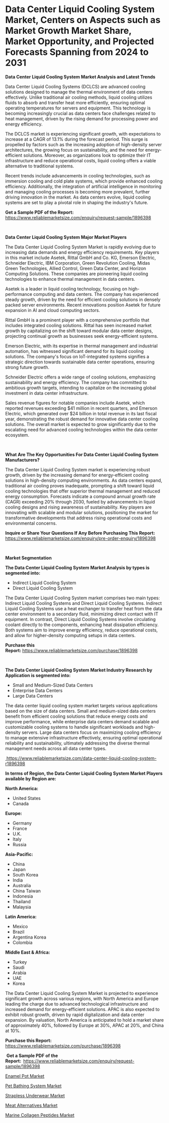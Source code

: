 <p><h1>Data Center Liquid Cooling System Market, Centers on Aspects such as Market Growth Market Share, Market Opportunity, and Projected Forecasts Spanning from 2024 to 2031</h1></p><p><strong>Data Center Liquid Cooling System Market Analysis and Latest Trends</strong></p>
<p><p>Data Center Liquid Cooling Systems (DCLCS) are advanced cooling solutions designed to manage the thermal environment of data centers effectively. Unlike traditional air cooling methods, liquid cooling utilizes fluids to absorb and transfer heat more efficiently, ensuring optimal operating temperatures for servers and equipment. This technology is becoming increasingly crucial as data centers face challenges related to heat management, driven by the rising demand for processing power and energy efficiency.</p><p>The DCLCS market is experiencing significant growth, with expectations to increase at a CAGR of 13.1% during the forecast period. This surge is propelled by factors such as the increasing adoption of high-density server architectures, the growing focus on sustainability, and the need for energy-efficient solutions. Moreover, as organizations look to optimize their IT infrastructure and reduce operational costs, liquid cooling offers a viable alternative to traditional systems.</p><p>Recent trends include advancements in cooling technologies, such as immersion cooling and cold plate systems, which provide enhanced cooling efficiency. Additionally, the integration of artificial intelligence in monitoring and managing cooling processes is becoming more prevalent, further driving innovation in the market. As data centers evolve, liquid cooling systems are set to play a pivotal role in shaping the industry's future.</p></p>
<p><strong>Get a Sample PDF of the Report:&nbsp;</strong> <a href="https://www.reliablemarketsize.com/enquiry/request-sample/1896398?utm_campaign=1590&utm_medium=2&utm_source=Github&utm_content=ia&utm_term=30102024&utm_id=data-center-liquid-cooling-system">https://www.reliablemarketsize.com/enquiry/request-sample/1896398</a></p>
<p>&nbsp;</p>
<p><strong>Data Center Liquid Cooling System Major Market Players</strong></p>
<p><p>The Data Center Liquid Cooling System Market is rapidly evolving due to increasing data demands and energy efficiency requirements. Key players in this market include Asetek, Rittal GmbH and Co. KG, Emerson Electric, Schneider Electric, IBM Corporation, Green Revolution Cooling, Midas Green Technologies, Allied Control, Green Data Center, and Horizon Computing Solutions. These companies are pioneering liquid cooling technologies to enhance thermal management in data centers.</p><p>Asetek is a leader in liquid cooling technology, focusing on high-performance computing and data centers. The company has experienced steady growth, driven by the need for efficient cooling solutions in densely packed server environments. Recent innovations position Asetek for future expansion in AI and cloud computing sectors.</p><p>Rittal GmbH is a prominent player with a comprehensive portfolio that includes integrated cooling solutions. Rittal has seen increased market growth by capitalizing on the shift toward modular data center designs, projecting continual growth as businesses seek energy-efficient systems.</p><p>Emerson Electric, with its expertise in thermal management and industrial automation, has witnessed significant demand for its liquid cooling solutions. The company's focus on IoT-integrated systems signifies a strategic direction towards sustainable data center operations, ensuring strong future growth.</p><p>Schneider Electric offers a wide range of cooling solutions, emphasizing sustainability and energy efficiency. The company has committed to ambitious growth targets, intending to capitalize on the increasing global investment in data center infrastructure.</p><p>Sales revenue figures for notable companies include Asetek, which reported revenues exceeding $41 million in recent quarters, and Emerson Electric, which generated over $24 billion in total revenue in its last fiscal year, demonstrating the robust demand for innovative data center cooling solutions. The overall market is expected to grow significantly due to the escalating need for advanced cooling technologies within the data center ecosystem.</p></p>
<p>&nbsp;</p>
<p><strong>What Are The Key Opportunities For Data Center Liquid Cooling System Manufacturers?</strong></p>
<p><p>The Data Center Liquid Cooling System market is experiencing robust growth, driven by the increasing demand for energy-efficient cooling solutions in high-density computing environments. As data centers expand, traditional air cooling proves inadequate, prompting a shift toward liquid cooling technologies that offer superior thermal management and reduced energy consumption. Forecasts indicate a compound annual growth rate (CAGR) exceeding 20% through 2030, fueled by advancements in liquid cooling designs and rising awareness of sustainability. Key players are innovating with scalable and modular solutions, positioning the market for transformative developments that address rising operational costs and environmental concerns.</p></p>
<p><strong>Inquire or Share Your Questions If Any Before Purchasing This Report:</strong> <a href="https://www.reliablemarketsize.com/enquiry/pre-order-enquiry/1896398?utm_campaign=1590&utm_medium=2&utm_source=Github&utm_content=ia&utm_term=30102024&utm_id=data-center-liquid-cooling-system">https://www.reliablemarketsize.com/enquiry/pre-order-enquiry/1896398</a></p>
<p>&nbsp;</p>
<p><strong>Market Segmentation</strong></p>
<p><strong>The Data Center Liquid Cooling System Market Analysis by types is segmented into:</strong></p>
<p><ul><li>Indirect Liquid Cooling System</li><li>Direct Liquid Cooling System</li></ul></p>
<p><p>The Data Center Liquid Cooling System market comprises two main types: Indirect Liquid Cooling Systems and Direct Liquid Cooling Systems. Indirect Liquid Cooling Systems use a heat exchanger to transfer heat from the data center environment to a secondary fluid, minimizing direct contact with IT equipment. In contrast, Direct Liquid Cooling Systems involve circulating coolant directly to the components, enhancing heat dissipation efficiency. Both systems aim to improve energy efficiency, reduce operational costs, and allow for higher-density computing setups in data centers.</p></p>
<p><strong>Purchase this Report:&nbsp;</strong><a href="https://www.reliablemarketsize.com/purchase/1896398?utm_campaign=1590&utm_medium=2&utm_source=Github&utm_content=ia&utm_term=30102024&utm_id=data-center-liquid-cooling-system">https://www.reliablemarketsize.com/purchase/1896398</a></p>
<p>&nbsp;</p>
<p><strong>The Data Center Liquid Cooling System Market Industry Research by Application is segmented into:</strong></p>
<p><ul><li>Small and Medium-Sized Data Centers</li><li>Enterprise Data Centers</li><li>Large Data Centers</li></ul></p>
<p><p>The data center liquid cooling system market targets various applications based on the size of data centers. Small and medium-sized data centers benefit from efficient cooling solutions that reduce energy costs and improve performance, while enterprise data centers demand scalable and customizable cooling systems to handle significant workloads and high-density servers. Large data centers focus on maximizing cooling efficiency to manage extensive infrastructure effectively, ensuring optimal operational reliability and sustainability, ultimately addressing the diverse thermal management needs across all data center types.</p></p>
<p><a href="https://www.reliablemarketsize.com/data-center-liquid-cooling-system-r1896398?utm_campaign=1590&utm_medium=2&utm_source=Github&utm_content=ia&utm_term=30102024&utm_id=data-center-liquid-cooling-system">&nbsp;https://www.reliablemarketsize.com/data-center-liquid-cooling-system-r1896398</a></p>
<p><strong>In terms of Region, the Data Center Liquid Cooling System Market Players available by Region are:</strong></p>
<p>
    <p> <strong> North America: </strong>
        <ul>
            <li>United States</li>
            <li>Canada</li>
        </ul>
        </p> 
    <p> <strong> Europe: </strong>
        <ul>
            <li>Germany</li>
            <li>France</li>
            <li>U.K.</li>
            <li>Italy</li>
            <li>Russia</li>
        </ul>
        </p> 
    <p> <strong> Asia-Pacific: </strong>
        <ul>
            <li>China</li>
            <li>Japan</li>
            <li>South Korea</li>
            <li>India</li>
            <li>Australia</li>
            <li>China Taiwan</li>
            <li>Indonesia</li>
            <li>Thailand</li>
            <li>Malaysia</li>
        </ul>
        </p> 
    <p> <strong> Latin America: </strong>
        <ul>
            <li>Mexico</li>
            <li>Brazil</li>
            <li>Argentina Korea</li>
            <li>Colombia</li>
        </ul>
        </p> 
    <p> <strong> Middle East & Africa: </strong>
        <ul>
            <li>Turkey</li>
            <li>Saudi</li>
            <li>Arabia</li>
            <li>UAE</li>
            <li>Korea</li>
        </ul>
    </p>
    </p>
<p><p>The Data Center Liquid Cooling System Market is projected to experience significant growth across various regions, with North America and Europe leading the charge due to advanced technological infrastructure and increased demand for energy-efficient solutions. APAC is also expected to exhibit robust growth, driven by rapid digitalization and data center expansion. By valuation, North America is anticipated to hold a market share of approximately 40%, followed by Europe at 30%, APAC at 20%, and China at 10%.</p></p>
<p><strong>Purchase this Report: </strong><a href="https://www.reliablemarketsize.com/purchase/1896398?utm_campaign=1590&utm_medium=2&utm_source=Github&utm_content=ia&utm_term=30102024&utm_id=data-center-liquid-cooling-system">https://www.reliablemarketsize.com/purchase/1896398</a></p>
<p>&nbsp;<strong>Get a Sample PDF of the Report:&nbsp;&nbsp;</strong><a href="https://www.reliablemarketsize.com/enquiry/request-sample/1896398?utm_campaign=1590&utm_medium=2&utm_source=Github&utm_content=ia&utm_term=30102024&utm_id=data-center-liquid-cooling-system">https://www.reliablemarketsize.com/enquiry/request-sample/1896398</a></p>
<p><strong></strong></p>
<p><p><a href="https://www.linkedin.com/pulse/enamel-pot-market-drivers-challenges-forecast-2024-2031-firmazon-fcimf?utm_campaign=1590&utm_medium=2&utm_source=Github&utm_content=ia&utm_term=30102024&utm_id=data-center-liquid-cooling-system">Enamel Pot Market</a></p><p><a href="https://www.linkedin.com/pulse/key-drivers-pet-bathing-system-market-trends-future-outlook-p0ilc?utm_campaign=1590&utm_medium=2&utm_source=Github&utm_content=ia&utm_term=30102024&utm_id=data-center-liquid-cooling-system">Pet Bathing System Market</a></p><p><a href="https://www.linkedin.com/pulse/strapless-underwear-market-segmentation-applications-types-growth-iqpif?utm_campaign=1590&utm_medium=2&utm_source=Github&utm_content=ia&utm_term=30102024&utm_id=data-center-liquid-cooling-system">Strapless Underwear Market</a></p><p><a href="https://www.linkedin.com/pulse/evaluating-meat-alternatives-market-trends-growth-opportunities-o2j1e?utm_campaign=1590&utm_medium=2&utm_source=Github&utm_content=ia&utm_term=30102024&utm_id=data-center-liquid-cooling-system">Meat Alternatives Market</a></p><p><a href="https://www.linkedin.com/pulse/global-marine-collagen-peptides-industry-analysis-share-ipotc?utm_campaign=1590&utm_medium=2&utm_source=Github&utm_content=ia&utm_term=30102024&utm_id=data-center-liquid-cooling-system">Marine Collagen Peptides Market</a></p></p>